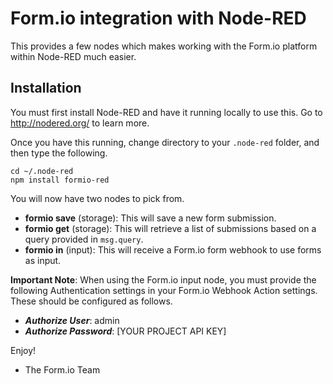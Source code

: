 Form.io integration with Node-RED
=================================
This provides a few nodes which makes working with the Form.io platform within Node-RED much easier.

Installation
------------------
You must first install Node-RED and have it running locally to use this. Go to http://nodered.org/ to learn more.

Once you have this running, change directory to your ```.node-red``` folder, and then type the following.

```
cd ~/.node-red
npm install formio-red
```

You will now have two nodes to pick from.

 - **formio save** (storage): This will save a new form submission.
 - **formio get** (storage): This will retrieve a list of submissions based on a query provided in ```msg.query```.
 - **formio in** (input): This will receive a Form.io form webhook to use forms as input.

**Important Note**: When using the Form.io input node, you must provide the following Authentication settings in your Form.io Webhook Action settings. These should be configured as follows.

 - ***Authorize User***:  admin
 - ***Authorize Password***:  [YOUR PROJECT API KEY]

Enjoy!

- The Form.io Team
